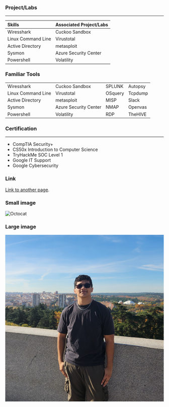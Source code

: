 ### Project/Labs 
* * *

| Skills             | Associated Project/Labs |
|:-------------------|:------------------------|
| Wiresshark         | Cuckoo Sandbox          |
| Linux Command Line | Virustotal              |
| Active Directory   | metasploit              |
| Sysmon             | Azure Security Center   |
| Powershell         | Volatility              |

### Familiar Tools

|                    |                       |         |         |
|:-------------------|:----------------------|:--------|:--------|
| Wiresshark         | Cuckoo Sandbox        | SPLUNK  | Autopsy |
| Linux Command Line | Virustotal            | OSquery | Tcpdump |
| Active Directory   | metasploit            | MISP    | Slack   |
| Sysmon             | Azure Security Center | NMAP    | Openvas |
| Powershell         | Volatility            | RDP     | TheHIVE |

### Certification
* * * 

*   CompTIA Security+
*   CS50x Introduction to Computer Science
*   TryHackMe SOC Level 1
*   Google IT Support
*   Google Cybersecurity 



### Link
[Link to another page](./another-page.html).

### Small image

![Octocat](https://github.githubassets.com/images/icons/emoji/octocat.png)

### Large image

![Branching](20241127_134152.jpg)
